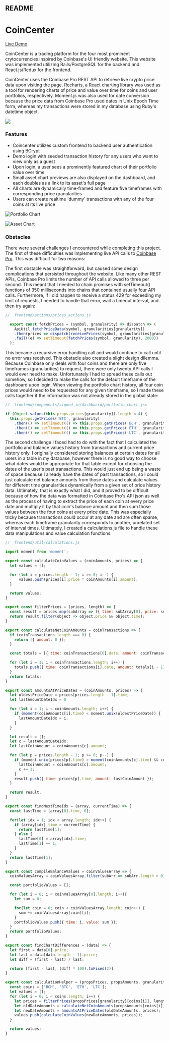 ## README

# CoinCenter

[Live Demo](https://coincenter.herokuapp.com/#/)

CoinCenter is a trading platform for the four most prominent crytocurrencies inspired by Coinbase's UI friendly website. This website was implemented utilizing Rails/PostgreSQL for the backend and React.js/Redux for the frontend. 

CoinCenter uses the Coinbase Pro REST API to retrieve live crypto price data upon visiting the page. Recharts, a React charting library was used as a tool for rendering charts of price and value over time for coins and user portfolios, respectively. Moment.js was also used for date conversion because the price data from Coinbase Pro used dates in Unix Epoch Time form, whereas my transactions were stored in my database using Ruby's datetime object. 

![](/app/assets/images/splash.png)

### Features
+ Coincenter utilizes custom frontend to backend user authentication using BCrypt
+ Demo login with seeded transaction history for any users who want to view only as a guest
+ Upon login, a user sees a prominently featured chart of their portfolio value over time
+ Small asset chart previews are also displayed on the dashboard, and each doubles as a link to its asset's full page
+ All charts are dynamically time-framed and feature five timeframes with corresponding price granularities
+ Users can create realtime 'dummy' transactions with any of the four coins at its live price

![Portfolio Chart](/app/assets/images/dashboard.png)

![Asset Chart](/app/assets/images/asset.png)

### Obstacles

There were several challenges I encountered while completing this project. The first of these difficulties was implementing live API calls to [Coinbase Pro](https://docs.pro.coinbase.com/#api). This was difficult for two reasons:

The first obstacle was straightforward, but caused some design complications that persisted throughout the website. Like many other REST APIs, Coinbase Pro limits the number of API calls allowed to three per second. This meant that I needed to chain promises with setTimeout() functions of 350 milliseconds into chains that contained usually four API calls. Furthermore, if I did happen to receive a status 429 for exceeding my limit of requests, I needed to handle that error, wait a timeout interval, and then try again:

```Javascript
//  frontend/actions/prices_actions.js

  export const fetchPrices = (symbol, granularity) => dispatch => (
    ApiUtil.fetchPriceData(symbol, granularities[granularity])
    .then(prices => dispatch(receivePrices(symbol, granularities[granularity], prices)))
    .fail((e) => setTimeout(fetchPrices(symbol, granularity), 2000))
  );
  ```

This became a recursive error handling call and would continue to call until no error was received. This obstacle also created a slight design dilemma. Because Coinbase only deals with four coins and there are only five timeframes (granularities) to request, there were only twenty API calls I would ever need to make. Unfortunately I had to spread these calls out somehow, so I decided to make the calls for the default timeframe of the dashboard upon login. When viewing the portfolio chart history, all four coin prices would need to be requested for any given timeframe, so I made these calls together if the information was not already stored in the global state:

```Javascript
//  frontend/components/signed_in/dashboard/portfolio_chart.jsx

if (Object.values(this.props.prices[granularity]).length < 4) {
  this.props.getPrices('BTC', granularity)
    .then(() => setTimeout(() => this.props.getPrices('BCH', granularity)
    .then(() => setTimeout(() => this.props.getPrices('ETH', granularity)
    .then(() => setTimeout(() => this.props.getPrices('LTC', granularity), 334)), 334)), 334));
```

The second challenge I faced had to do with the fact that I calculated the portfolio and balance values history from transactions and current price history only. I originally considered storing balances at certain dates for all users in a table in my database, however there is no good way to choose what dates would be appropriate for that table except for choosing the dates of the user's past transactions. This would just end up being a waste of space because I already have the dates of past transactions, so I could just calculate net balance amounts from those dates and calculate values for different time granularities dynamically from a given set of price history data. Ultimately, that is exactly what I did, and it proved to be difficult because of how the data was formatted in Coinbase Pro's API json as well as the process of having to extract the price of each coin at every price date and multiply it by that coin's balance amount and then sum those values between the four coins at every price date. This was especially tricky because transactions could occur at any date and are often sparse, whereas each timeframe granularity corresponds to another, unrelated set of interval times. Ultimately, I created a calculations.js file to handle these data manipulations and value calculation functions:

```Javascript
//  frontend/util/calculations.js

import moment from 'moment';

export const calculateCoinValues = (coinAmounts, prices) => {
  let values = [];

  for (let i = prices.length - 1; i >= 0; i--) {
      values.push(prices[i].price * coinAmounts[i].amount);
  }

  return values;
}

export const filterPrices = (prices, length) => {
  const result = prices.map(subArray => ({ time: subArray[0], price: subArray[3] })).slice(0, length);
  return result.filter(object => object.price && object.time);
}

export const calculateNetCoinAmounts = coinTransactions => {
  if (coinTransactions.length === 0) {
    return [{ amount: 0 }];
  }

  const totals = [{ time: coinTransactions[0].date, amount: coinTransactions[0].amount }];

  for (let i = 1; i < coinTransactions.length; i++) {
    totals.push({ time: coinTransactions[i].date, amount: totals[i - 1].amount + coinTransactions[i].amount });
  }
  return totals;
}

export const amountsAtPriceDates = (coinAmounts, prices) => {
  let oldestPriceDate = prices[prices.length - 1].time;
  let lastAmountDateIdx = 0

  for (let i = 1; i < coinAmounts.length; i++) {
    if (moment(coinAmounts[i].time) < moment.unix(oldestPriceDate)) {
      lastAmountDateIdx = i;
    }
  }

  let result = [];
  let c = lastAmountDateIdx;
  let lastCoinAmount = coinAmounts[c].amount;

  for (let p = prices.length - 1; p >= 0; p--) {
    if (moment.unix(prices[p].time) > moment(coinAmounts[c].time) && coinAmounts.length > c + 1) {
      lastCoinAmount = coinAmounts[c].amount;
      c += 1;
    }
    result.push({ time: prices[p].time, amount: lastCoinAmount });
  }

  return result;
}

export const findNextTimeIdx = (array, currentTime) => {
  const lastTime = [array[0].time, 0];

  for(let idx = 1; idx < array.length; idx++) {
    if (array[idx].time > currentTime) {
      return lastTime[1];
    } else {
      lastTime[0] = array[idx].time;
      lastTime[1] += 1;
    }
  }
  return lastTime[1];
}

export const compileBalanceValues = coinValuesArray => {
  coinValuesArray = coinValuesArray.filter(subArr => subArr.length > 0);

  const portfolioValues = [];

  for (let i = 0; i < coinValuesArray[0].length; i++){
    let sum = 0;

    for(let coin = 0; coin < coinValuesArray.length; coin++) {
      sum += coinValuesArray[coin][i];
    }
    portfolioValues.push({ time: i, value: sum });
  }
  return portfolioValues;
}

export const findChartDifferences = (data) => {
  let first = data[0].price;
  let last = data[data.length - 1].price;
  let diff = (first - last) / last;

  return [first - last, (diff * 100).toFixed(2)]
}

export const calculationHelper = (propsPrices, propsAmounts, granularity, length) => {
  const coins = ['BCH', 'BTC', 'ETH', 'LTC'];
  let values = [];
  for (let i = 0; i < coins.length; i++) {
    let prices = filterPrices(propsPrices[granularity][coins[i]], length);
    let oldDateAmounts = calculateNetCoinAmounts(propsAmounts[coins[i]]);
    let newDateAmounts = amountsAtPriceDates(oldDateAmounts, prices);
    values.push(calculateCoinValues(newDateAmounts, prices));
  }

  return values;
}
``` 
